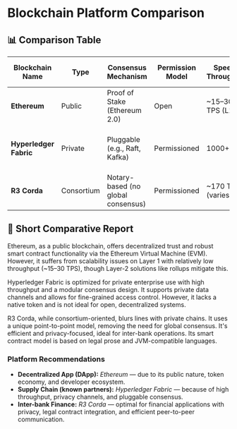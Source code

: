 
# Blockchain Platform Comparison

## 📊 Comparison Table

| Blockchain Name     | Type         | Consensus Mechanism       | Permission Model | Speed / Throughput | Smart Contract Support     | Token Support     | Typical Use Case                   | Notable Technical Feature        |
|---------------------|--------------|----------------------------|------------------|--------------------|-----------------------------|-------------------|------------------------------------|----------------------------------|
| **Ethereum**        | Public       | Proof of Stake (Ethereum 2.0) | Open             | ~15–30 TPS (L1)    | Yes (Solidity, Vyper)       | Native (ETH)      | DApps, DeFi, NFTs                 | EVM compatibility, Layer-2 rollups |
| **Hyperledger Fabric** | Private   | Pluggable (e.g., Raft, Kafka) | Permissioned      | 1000+ TPS          | Yes (Chaincode in Go, Java, JavaScript) | No Native Token   | Enterprise supply chain, finance | Channel-based privacy model      |
| **R3 Corda**        | Consortium   | Notary-based (no global consensus) | Permissioned      | ~170 TPS (varies) | Yes (JVM-based; Kotlin, Java) | No Native Token   | Interbank settlements, KYC       | Point-to-point architecture       |

## 📝 Short Comparative Report

Ethereum, as a public blockchain, offers decentralized trust and robust smart contract functionality via the Ethereum Virtual Machine (EVM). However, it suffers from scalability issues on Layer 1 with relatively low throughput (~15–30 TPS), though Layer-2 solutions like rollups mitigate this.

Hyperledger Fabric is optimized for private enterprise use with high throughput and a modular consensus design. It supports private data channels and allows for fine-grained access control. However, it lacks a native token and is not ideal for open, decentralized systems.

R3 Corda, while consortium-oriented, blurs lines with private chains. It uses a unique point-to-point model, removing the need for global consensus. It's efficient and privacy-focused, ideal for inter-bank operations. Its smart contract model is based on legal prose and JVM-compatible languages.

### Platform Recommendations

- **Decentralized App (DApp):** *Ethereum* — due to its public nature, token economy, and developer ecosystem.
- **Supply Chain (known partners):** *Hyperledger Fabric* — because of high throughput, privacy channels, and pluggable consensus.
- **Inter-bank Finance:** *R3 Corda* — optimal for financial applications with privacy, legal contract integration, and efficient peer-to-peer communication.
